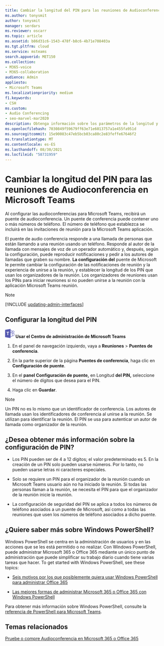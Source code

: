 ```yaml
---
title: Cambiar la longitud del PIN para las reuniones de Audioconferencia
ms.author: tonysmit
author: tonysmit
manager: serdars
ms.reviewer: oscarr
ms.topic: article
ms.assetid: b86d31c6-1543-478f-b8c6-4b71e708403a
ms.tgt.pltfrm: cloud
ms.service: msteams
search.appverid: MET150
ms.collection:
- M365-voice
- M365-collaboration
audience: Admin
appliesto:
- Microsoft Teams
ms.localizationpriority: medium
f1.keywords:
- CSH
ms.custom:
- Audio Conferencing
- seo-marvel-mar2020
description: Obtenga información sobre los parámetros de la longitud y los requisitos de un PIN y vea cómo establecer la longitud de las reuniones en Microsoft Teams.
ms.openlocfilehash: 7030849f59679ff63e71e6013757a1e455fa951d
ms.sourcegitcommit: 15e90083c47eb5bcb03ca80c2e83feffe67646f2
ms.translationtype: MT
ms.contentlocale: es-ES
ms.lasthandoff: 08/30/2021
ms.locfileid: "58731959"
---
```

# <a name="set-the-pin-length-for-audio-conferencing-meetings-in-microsoft-teams"></a>Cambiar la longitud del PIN para las reuniones de Audioconferencia en Microsoft Teams

Al configurar las audioconferencias para Microsoft Teams, recibirá un puente de audioconferencia. Un puente de conferencia puede contener uno o más números de teléfono. El número de teléfono que establezca se incluirá en las invitaciones de reunión para la Microsoft Teams aplicación.
  
El puente de audio conferencia responde a una llamada de personas que están llamando a una reunión usando un teléfono. Responde al autor de la llamada con mensajes de voz de un operador automático y, después, según la configuración, puede reproducir notificaciones y pedir a los autores de llamadas que graben su nombre. **La configuración del** puente de Microsoft le permite cambiar la configuración de las notificaciones de reunión y la experiencia de unirse a la reunión, y establecer la longitud de los PIN que usan los organizadores de la reunión. Los organizadores de reuniones usan los PINs para iniciar reuniones si no pueden unirse a la reunión con la aplicación Microsoft Teams reunión.

> [!NOTE]
> [!INCLUDE [updating-admin-interfaces](includes/updating-admin-interfaces.md)]
  
## <a name="setting-the-pin-length"></a>Configurar la longitud del PIN

![Un icono que muestra Microsoft Teams logotipo.](media/teams-logo-30x30.png) **Usar el Centro de administración de Microsoft Teams**

1. En el panel de navegación izquierdo, vaya a **Reuniones** > **Puentes de conferencia**. 

2. En la parte superior de la página **Puentes de conferencia**, haga clic en **Configuración de puente**. 

3. En el **panel Configuración de puente,** en Longitud **del PIN,** seleccione el número de dígitos que desea para el PIN.

4. Haga clic en **Guardar**.

> [!NOTE]
> Un PIN no es lo mismo que un identificador de conferencia. Los autores de llamada usan los identificadores de conferencia al unirse a la reunión. Se utilizan para identificar la reunión. El PIN se usa para autenticar un autor de llamada como organizador de la reunión. 

## <a name="want-to-know-more-about-pin-settings"></a>¿Desea obtener más información sobre la configuración de PIN?

- Los PIN pueden ser de 4 a 12 dígitos; el valor predeterminado es 5. En la creación de un PIN solo pueden usarse números. Por lo tanto, no pueden usarse letras ni caracteres especiales.
    
- Solo se requiere un PIN para el organizador de la reunión cuando un Microsoft Teams usuario aún no ha iniciado la reunión. Si todas las personas llaman a la reunión, se necesita el PIN para que el organizador de la reunión inicie la reunión.
    
- La configuración de seguridad del PIN se aplica a todos los números de teléfono asociados a un puente de Microsoft, así como a todas las reuniones que usen los números de teléfono asociados a dicho puente. 
    
## <a name="want-to-know-more-about-windows-powershell"></a>¿Quiere saber más sobre Windows PowerShell?

Windows PowerShell se centra en la administración de usuarios y en las acciones que se les está permitido o no realizar. Con Windows PowerShell, puede administrar Microsoft 365 o Office 365 mediante un único punto de administración que puede simplificar su trabajo diario cuando tiene varias tareas que hacer. To get started with Windows PowerShell, see these topics:
    
  - [Seis motivos por los que posiblemente quiera usar Windows PowerShell para administrar Office 365](/microsoft-365/enterprise/why-you-need-to-use-microsoft-365-powershell)
    
  - [Las mejores formas de administrar Microsoft 365 o Office 365 con Windows PowerShell](/previous-versions//dn568025(v=technet.10))
    
Para obtener más información sobre Windows PowerShell, consulte la [referencia de PowerShell para Microsoft Teams](/powershell/module/teams/?view=teams-ps).
    
  
## <a name="related-topics"></a>Temas relacionados

[Pruebe o compre Audioconferencia en Microsoft 365 o Office 365](/SkypeForBusiness/audio-conferencing-in-office-365/try-or-purchase-audio-conferencing-in-office-365)